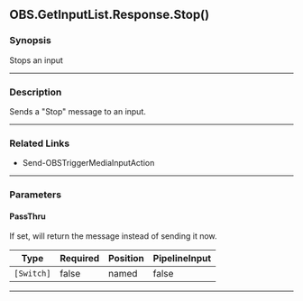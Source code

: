 OBS.GetInputList.Response.Stop()
--------------------------------




### Synopsis
Stops an input



---


### Description

Sends a "Stop" message to an input.



---


### Related Links
* Send-OBSTriggerMediaInputAction





---


### Parameters
#### **PassThru**

If set, will return the message instead of sending it now.






|Type      |Required|Position|PipelineInput|
|----------|--------|--------|-------------|
|`[Switch]`|false   |named   |false        |





---
